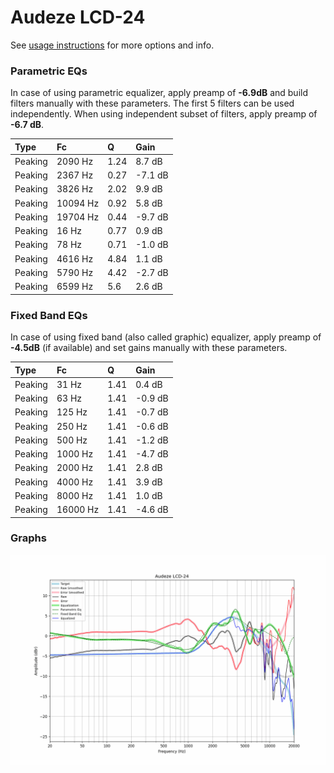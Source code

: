 # Audeze LCD-24
See [usage instructions](https://github.com/jaakkopasanen/AutoEq#usage) for more options and info.

### Parametric EQs
In case of using parametric equalizer, apply preamp of **-6.9dB** and build filters manually
with these parameters. The first 5 filters can be used independently.
When using independent subset of filters, apply preamp of **-6.7 dB**.

| Type    | Fc       |    Q | Gain    |
|:--------|:---------|:-----|:--------|
| Peaking | 2090 Hz  | 1.24 | 8.7 dB  |
| Peaking | 2367 Hz  | 0.27 | -7.1 dB |
| Peaking | 3826 Hz  | 2.02 | 9.9 dB  |
| Peaking | 10094 Hz | 0.92 | 5.8 dB  |
| Peaking | 19704 Hz | 0.44 | -9.7 dB |
| Peaking | 16 Hz    | 0.77 | 0.9 dB  |
| Peaking | 78 Hz    | 0.71 | -1.0 dB |
| Peaking | 4616 Hz  | 4.84 | 1.1 dB  |
| Peaking | 5790 Hz  | 4.42 | -2.7 dB |
| Peaking | 6599 Hz  | 5.6  | 2.6 dB  |

### Fixed Band EQs
In case of using fixed band (also called graphic) equalizer, apply preamp of **-4.5dB**
(if available) and set gains manually with these parameters.

| Type    | Fc       |    Q | Gain    |
|:--------|:---------|:-----|:--------|
| Peaking | 31 Hz    | 1.41 | 0.4 dB  |
| Peaking | 63 Hz    | 1.41 | -0.9 dB |
| Peaking | 125 Hz   | 1.41 | -0.7 dB |
| Peaking | 250 Hz   | 1.41 | -0.6 dB |
| Peaking | 500 Hz   | 1.41 | -1.2 dB |
| Peaking | 1000 Hz  | 1.41 | -4.7 dB |
| Peaking | 2000 Hz  | 1.41 | 2.8 dB  |
| Peaking | 4000 Hz  | 1.41 | 3.9 dB  |
| Peaking | 8000 Hz  | 1.41 | 1.0 dB  |
| Peaking | 16000 Hz | 1.41 | -4.6 dB |

### Graphs
![](./Audeze%20LCD-24.png)